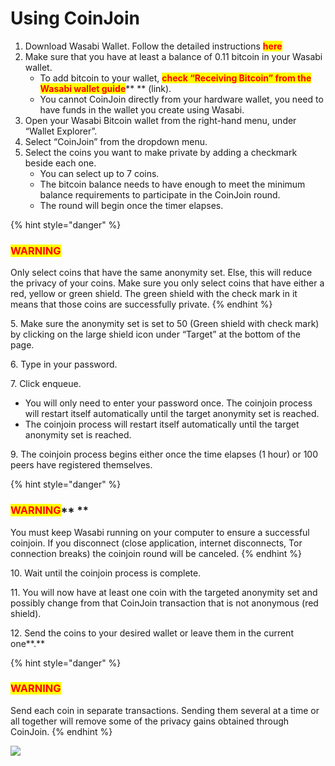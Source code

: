 # Using CoinJoin

1. Download Wasabi Wallet. Follow the detailed instructions <mark style="color:red;">**here**</mark>
2. Make sure that you have at least a balance of 0.11 bitcoin in your Wasabi wallet.
   * To add bitcoin to your wallet, <mark style="color:red;">**check “Receiving Bitcoin” from the Wasabi wallet guide**</mark>** ** (link).
   * You cannot CoinJoin directly from your hardware wallet, you need to have funds in the wallet you create using Wasabi.
3. Open your Wasabi Bitcoin wallet from the right-hand menu, under “Wallet Explorer”.
4. Select “CoinJoin” from the dropdown menu.
5. Select the coins you want to make private by adding a checkmark beside each one.
   * You can select up to 7 coins.
   * The bitcoin balance needs to have enough to meet the minimum balance requirements to participate in the CoinJoin round.
   * The round will begin once the timer elapses.

{% hint style="danger" %}
### <mark style="color:red;">**WARNING**</mark>

Only select coins that have the same anonymity set. Else, this will reduce the privacy of your coins. Make sure you only select coins that have either a red, yellow or green shield. The green shield with the check mark in it means that those coins are successfully private.&#x20;
{% endhint %}

5\. Make sure the anonymity set is set to 50 (Green shield with check mark) by clicking on the large shield icon under “Target” at the bottom of the page.

6\. Type in your password.&#x20;

7\. Click enqueue.&#x20;

* You will only need to enter your password once. The coinjoin process will restart itself automatically until the target anonymity set is reached.
* The coinjoin process will restart itself automatically until the target anonymity set is reached.&#x20;

9\. The coinjoin process begins either once the time elapses (1 hour) or 100 peers have registered themselves.

{% hint style="danger" %}
### <mark style="color:red;">**WARNING**</mark>** **&#x20;

You must keep Wasabi running on your computer to ensure a successful coinjoin. If you disconnect (close application, internet disconnects, Tor connection breaks) the coinjoin round will be canceled.
{% endhint %}

10\. Wait until the coinjoin process is complete.

11\. You will now have at least one coin with the targeted anonymity set and possibly change from that CoinJoin transaction that is not anonymous (red shield).

12\.  Send the coins to your desired wallet or leave them in the current one**.**

{% hint style="danger" %}
### <mark style="color:red;">**WARNING**</mark>

Send each coin in separate transactions. Sending them several at a time or all together will remove some of the privacy gains obtained through CoinJoin.
{% endhint %}

![](<../.gitbook/assets/CoinJOIN wasabi.gif>)
